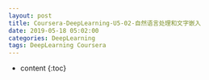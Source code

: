 ```yaml
---
layout: post
title: Coursera-DeepLearning-U5-02-自然语言处理和文字嵌入
date: 2019-05-18 05:02:00
categories: DeepLearning
tags: DeepLearning Coursera
---
```

* content
{:toc}

